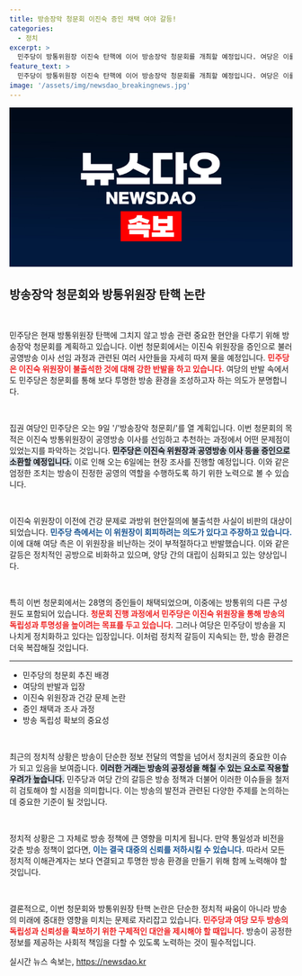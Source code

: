 ```yaml
---
title: 방송장악 청문회 이진숙 증인 채택 여야 갈등!
categories:
  - 정치
excerpt: >
  민주당이 방통위원장 이진숙 탄핵에 이어 방송장악 청문회를 개최할 예정입니다. 여당은 이를 두고 과도한 간섭이라 주장하며 강하게 반발하고 있습니다. 방통위의 공영방송 이사 선임 과정을 둘러싼 논란이 새 국면을 맞이하고 있습니다.
feature_text: >
  민주당이 방통위원장 이진숙 탄핵에 이어 방송장악 청문회를 개최할 예정입니다. 여당은 이를 두고 과도한 간섭이라 주장하며 강하게 반발하고 있습니다. 방통위의 공영방송 이사 선임 과정을 둘러싼 논란이 새 국면을 맞이하고 있습니다.
image: '/assets/img/newsdao_breakingnews.jpg'
---
```


<p><img src="/assets/img/newsdao_breakingnews.jpg" alt="ontimetimes 속보" /></p>

<h2 data-ke-size="size26">방송장악 청문회와 방통위원장 탄핵 논란</h2>

<p data-ke-size="size16">&nbsp;</p>

<p>민주당은 현재 방통위원장 탄핵에 그치지 않고 방송 관련 중요한 현안을 다루기 위해 방송장악 청문회를 계획하고 있습니다. 이번 청문회에서는 이진숙 위원장을 증인으로 불러 공영방송 이사 선임 과정과 관련된 여러 사안들을 자세히 따져 물을 예정입니다. <b><span style="color: #ee2323;">민주당은 이진숙 위원장이 불출석한 것에 대해 강한 반발을 하고 있습니다.</span></b> 여당의 반발 속에서도 민주당은 청문회를 통해 보다 투명한 방송 환경을 조성하고자 하는 의도가 분명합니다.</p>

<p data-ke-size="size16">&nbsp;</p>

<p>집권 여당인 민주당은 오는 9일 '/'방송장악 청문회/'를 열 계획입니다. 이번 청문회의 목적은 이진숙 방통위원장이 공영방송 이사를 선임하고 추천하는 과정에서 어떤 문제점이 있었는지를 파악하는 것입니다. <b><span style="background-color: #21538527;">민주당은 이진숙 위원장과 공영방송 이사 등을 증인으로 소환할 예정입니다.</span></b> 이로 인해 오는 6일에는 현장 조사를 진행할 예정입니다. 이와 같은 엄정한 조치는 방송이 진정한 공영의 역할을 수행하도록 하기 위한 노력으로 볼 수 있습니다.</p>

<p data-ke-size="size16">&nbsp;</p>

<p>이진숙 위원장이 이전에 건강 문제로 과방위 현안질의에 불출석한 사실이 비판의 대상이 되었습니다. <b><span style="color: #1a5490;">민주당 측에서는 이 위원장이 회피하려는 의도가 있다고 주장하고 있습니다.</span></b> 이에 대해 여당 측은 이 위원장을 비난하는 것이 부적절하다고 반발했습니다. 이와 같은 갈등은 정치적인 공방으로 비화하고 있으며, 양당 간의 대립이 심화되고 있는 양상입니다. </p>

<p data-ke-size="size16">&nbsp;</p>

<p>특히 이번 청문회에서는 28명의 증인들이 채택되었으며, 이중에는 방통위의 다른 구성원도 포함되어 있습니다. <b><span style="color: #ee2323;">청문회 진행 과정에서 민주당은 이진숙 위원장을 통해 방송의 독립성과 투명성을 높이려는 목표를 두고 있습니다.</span></b> 그러나 여당은 민주당이 방송을 지나치게 정치화하고 있다는 입장입니다. 이처럼 정치적 갈등이 지속되는 한, 방송 환경은 더욱 복잡해질 것입니다.</p>

<hr>

<ul>
    <li>민주당의 청문회 추진 배경</li>
    <li>여당의 반발과 입장</li>
    <li>이진숙 위원장과 건강 문제 논란</li>
    <li>증인 채택과 조사 과정</li>
    <li>방송 독립성 확보의 중요성</li>
</ul>

<p data-ke-size="size16">&nbsp;</p>

<p>최근의 정치적 상황은 방송이 단순한 정보 전달의 역할을 넘어서 정치권의 중요한 이슈가 되고 있음을 보여줍니다. <b><span style="background-color: #21538527;">이러한 거래는 방송의 공정성을 해칠 수 있는 요소로 작용할 우려가 높습니다.</span></b> 민주당과 여당 간의 갈등은 방송 정책과 더불어 이러한 이슈들을 철저히 검토해야 할 시점을 의미합니다. 이는 방송의 발전과 관련된 다양한 주제를 논의하는 데 중요한 기준이 될 것입니다.</p>

<p data-ke-size="size16">&nbsp;</p>

<p>정치적 상황은 그 자체로 방송 정책에 큰 영향을 미치게 됩니다. 만약 통일성과 비전을 갖춘 방송 정책이 없다면, <b><span style="color: #1a5490;">이는 결국 대중의 신뢰를 저하시킬 수 있습니다.</span></b> 따라서 모든 정치적 이해관계자는 보다 연결되고 투명한 방송 환경을 만들기 위해 함께 노력해야 할 것입니다. </p>

<p data-ke-size="size16">&nbsp;</p>

<p>결론적으로, 이번 청문회와 방통위원장 탄핵 논란은 단순한 정치적 싸움이 아니라 방송의 미래에 중대한 영향을 미치는 문제로 자리잡고 있습니다. <b><span style="color: #ee2323;">민주당과 여당 모두 방송의 독립성과 신뢰성을 확보하기 위한 구체적인 대안을 제시해야 할 때입니다.</span></b> 방송이 공정한 정보를 제공하는 사회적 책임을 다할 수 있도록 노력하는 것이 필수적입니다.</p>
실시간 뉴스 속보는, <a href="https://newsdao.kr" rel="dofollow">https://newsdao.kr</a>



